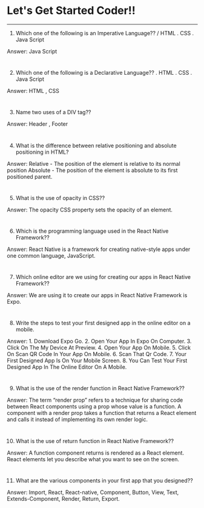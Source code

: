 # Let's Get Started Coder!!
______________________________________________________________________
 
1. Which one of the following is an Imperative Language??
/     HTML
.      CSS
.      Java Script
            
Answer:    Java Script 
#
                                              
    
2. Which one of the following is a Declarative Language??
.      HTML
.      CSS
.      Java Script
                 
Answer:    HTML ,   CSS
#                                  
                          
                                        
3. Name two uses of a DIV tag??
                   
Answer:   Header ,  Footer       
#                                               
                                       
                                                                                  
4. What is the difference between relative positioning and absolute positioning in HTML?
                           
Answer:   Relative - The position of the element is relative to its normal position Absolute - The position of the element is absolute to its first positioned parent.
#                                                     
                           
                                                                      
5. What is the use of opacity in CSS??
                           
Answer:   The opacity CSS property sets the opacity of an element.
#                                                                                    
                                                                                      
                                                                                         
6. Which is the programming language used in the React Native Framework?? 
                                                                                       
Answer:   React Native is a framework for creating native-style apps under one common language, JavaScript.
#                                                          
                                                                           
                                                                                                                                                                            
7. Which online editor are we using for creating our apps in React Native Framework??
                                                              
Answer:   We are using it to create our apps in React Native Framework is Expo. 
#                                                                                   
                                                                                
                                                                             
8. Write the steps to test your first designed app in the online editor on a mobile.
                                           
Answer:   1. Download Expo Go.
          2. Open Your App In Expo On Computer.
          3. Click On The My Device At Preview.
          4. Open Your App On Mobile.
          5. Click On Scan QR Code In Your App On Mobile.
          6. Scan That Qr Code.
          7. Your First Designed App Is On Your Mobile Screen.
          8. You Can Test Your First Designed App In The Online Editor On A Mobile.
#                                                                        
                                                                       
                                                                       
9. What is the use of the render function in React Native Framework??
                                                                                                        
Answer:   The term “render prop” refers to a technique for sharing code between React components using a prop whose value is a function. A component with a render prop takes a function that returns a React element and calls it instead of implementing its own render logic.
#                                                                           
                                                                           
                                                                           
10. What is the use of return function  in React Native Framework??
                                                                 
Answer:   A function component returns is rendered as a React element. React elements let you describe what you want to see on the screen.
#                                                                       
                                                                       
                                                                       
11. What are the various components in your first app that you designed??
                                                                     
Answer:   Import, React, React-native, Component, Button, View, Text, Extends-Component, Render, Return, Export.
#
